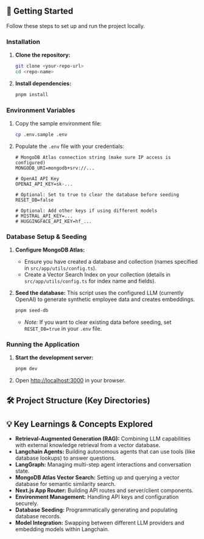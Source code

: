## 🚀 Getting Started

Follow these steps to set up and run the project locally.

### Installation

1.  **Clone the repository:**
    ```bash
    git clone <your-repo-url>
    cd <repo-name>
    ```

2.  **Install dependencies:**
    ```bash
    pnpm install
    ```

### Environment Variables

1.  Copy the sample environment file:
    ```bash
    cp .env.sample .env
    ```

2.  Populate the `.env` file with your credentials:
    ```env
    # MongoDB Atlas connection string (make sure IP access is configured)
    MONGODB_URI=mongodb+srv://...

    # OpenAI API Key
    OPENAI_API_KEY=sk-...

    # Optional: Set to true to clear the database before seeding
    RESET_DB=false

    # Optional: Add other keys if using different models
    # MISTRAL_API_KEY=...
    # HUGGINGFACE_API_KEY=hf_...
    ```

### Database Setup & Seeding

1.  **Configure MongoDB Atlas:**
    *   Ensure you have created a database and collection (names specified in `src/app/utils/config.ts`).
    *   Create a Vector Search Index on your collection (details in `src/app/utils/config.ts` for index name and fields).

2.  **Seed the database:** This script uses the configured LLM (currently OpenAI) to generate synthetic employee data and creates embeddings.
    ```bash
    pnpm seed-db
    ```
    *   *Note:* If you want to clear existing data before seeding, set `RESET_DB=true` in your `.env` file.

### Running the Application

1.  **Start the development server:**
    ```bash
    pnpm dev
    ```

2.  Open [http://localhost:3000](http://localhost:3000) in your browser.

## 🛠️ Project Structure (Key Directories)

## 💡 Key Learnings & Concepts Explored

*   **Retrieval-Augmented Generation (RAG):** Combining LLM capabilities with external knowledge retrieval from a vector database.
*   **Langchain Agents:** Building autonomous agents that can use tools (like database lookups) to answer questions.
*   **LangGraph:** Managing multi-step agent interactions and conversation state.
*   **MongoDB Atlas Vector Search:** Setting up and querying a vector database for semantic similarity search.
*   **Next.js App Router:** Building API routes and server/client components.
*   **Environment Management:** Handling API keys and configuration securely.
*   **Database Seeding:** Programmatically generating and populating database records.
*   **Model Integration:** Swapping between different LLM providers and embedding models within Langchain.
